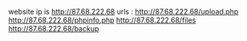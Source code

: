 website ip is http://87.68.222.68
urls :
http://87.68.222.68/upload.php
http://87.68.222.68/phpinfo.php
http://87.68.222.68/files
http://87.68.222.68/backup

